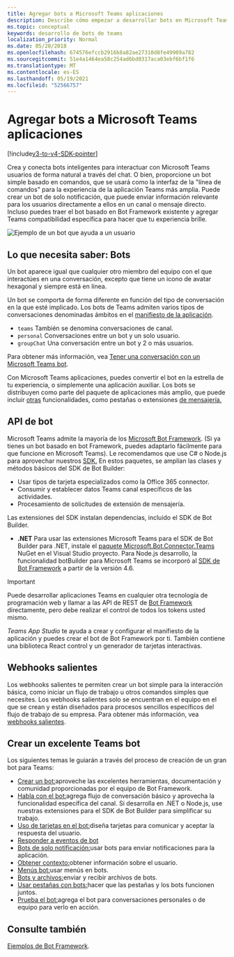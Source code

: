 ```yaml
---
title: Agregar bots a Microsoft Teams aplicaciones
description: Describe cómo empezar a desarrollar bots en Microsoft Teams
ms.topic: conceptual
keywords: desarrollo de bots de teams
localization_priority: Normal
ms.date: 05/20/2018
ms.openlocfilehash: 674576efccb2916b8a82ae27310d8fe49909a782
ms.sourcegitcommit: 51e4a1464ea58c254ad6bd0317aca03ebf6bf1f6
ms.translationtype: MT
ms.contentlocale: es-ES
ms.lasthandoff: 05/19/2021
ms.locfileid: "52566757"
---
```

# <a name="add-bots-to-microsoft-teams-apps"></a>Agregar bots a Microsoft Teams aplicaciones

[!include[v3-to-v4-SDK-pointer](~/includes/v3-to-v4-pointer-bots.md)]

Crea y conecta bots inteligentes para interactuar con Microsoft Teams usuarios de forma natural a través del chat. O bien, proporcione un bot simple basado en comandos, que se usará como la interfaz de la "línea de comandos" para la experiencia de la aplicación Teams más amplia. Puede crear un bot de solo notificación, que puede enviar información relevante para los usuarios directamente a ellos en un canal o mensaje directo. Incluso puedes traer el bot basado en Bot Framework existente y agregar Teams compatibilidad específica para hacer que tu experiencia brille.

![Ejemplo de un bot que ayuda a un usuario](~/assets/images/bot_example.png)

## <a name="what-you-need-to-know-bots"></a>Lo que necesita saber: Bots

Un bot aparece igual que cualquier otro miembro del equipo con el que interactúes en una conversación, excepto que tiene un icono de avatar hexagonal y siempre está en línea.

Un bot se comporta de forma diferente en función del tipo de conversación en la que esté implicado. Los bots de Teams admiten varios tipos de conversaciones denominadas ámbitos en el [manifiesto de la aplicación](~/resources/schema/manifest-schema.md).

* `teams` También se denomina conversaciones de canal.
* `personal` Conversaciones entre un bot y un solo usuario.
* `groupChat` Una conversación entre un bot y 2 o más usuarios.

Para obtener más información, vea [Tener una conversación con un Microsoft Teams bot](~/resources/bot-v3/bot-conversations/bots-conversations.md).

Con Microsoft Teams aplicaciones, puedes convertir el bot en la estrella de tu experiencia, o simplemente una aplicación auxiliar. Los bots se distribuyen como parte del paquete de aplicaciones más amplio, que puede incluir [otras](~/tabs/what-are-tabs.md) funcionalidades, como pestañas o extensiones [de mensajería.](~/messaging-extensions/what-are-messaging-extensions.md)

## <a name="bot-apis"></a>API de bot

Microsoft Teams admite la mayoría de los [Microsoft Bot Framework](https://dev.botframework.com/). (Si ya tienes un bot basado en bot Framework, puedes adaptarlo fácilmente para que funcione en Microsoft Teams). Le recomendamos que use C# o Node.js para aprovechar nuestros [SDK.](/microsoftteams/platform/#pivot=sdk-tools) En estos paquetes, se amplían las clases y métodos básicos del SDK de Bot Builder:

* Usar tipos de tarjeta especializados como la Office 365 connector.
* Consumir y establecer datos Teams canal específicos de las actividades.
* Procesamiento de solicitudes de extensión de mensajería.

Las extensiones del SDK instalan dependencias, incluido el SDK de Bot Builder.

* **.NET** Para usar las extensiones Microsoft Teams para el SDK de Bot Builder para .NET, instale el [paquete Microsoft.Bot.Connector.Teams](https://www.nuget.org/packages/Microsoft.Bot.Connector.Teams) NuGet en el Visual Studio proyecto. Para Node.js desarrollo, la funcionalidad botBuilder para Microsoft Teams se incorporó al [SDK de Bot Framework](https://github.com/microsoft/botframework-sdk) a partir de la versión 4.6.

> [!IMPORTANT]
> Puede desarrollar aplicaciones Teams en cualquier otra tecnología de programación web y llamar a las API de REST de [Bot Framework](/bot-framework/rest-api/bot-framework-rest-overview) directamente, pero debe realizar el control de todos los tokens usted mismo.

*Teams App Studio* te ayuda a crear y configurar el manifiesto de la aplicación y puedes crear el bot de Bot Framework por ti. También contiene una biblioteca React control y un generador de tarjetas interactivas.

## <a name="outgoing-webhooks"></a>Webhooks salientes

Los webhooks salientes te permiten crear un bot simple para la interacción básica, como iniciar un flujo de trabajo u otros comandos simples que necesites. Los webhooks salientes solo se encuentran en el equipo en el que se crean y están diseñados para procesos sencillos específicos del flujo de trabajo de su empresa. Para obtener más información, vea [webhooks salientes](~/webhooks-and-connectors/how-to/add-outgoing-webhook.md).

## <a name="build-a-great-teams-bot"></a>Crear un excelente Teams bot

Los siguientes temas le guiarán a través del proceso de creación de un gran bot para Teams:

* [Crear un bot:](~/resources/bot-v3/bots-create.md)aproveche las excelentes herramientas, documentación y comunidad proporcionadas por el equipo de Bot Framework.
* [Habla con el bot:](~/resources/bot-v3/bot-conversations/bots-conversations.md)agrega flujo de conversación básico y aprovecha la funcionalidad específica del canal. Si desarrolla en .NET o Node.js, use nuestras extensiones para el SDK de Bot Builder para simplificar su trabajo.
* [Uso de tarjetas en el bot:](~/resources/bot-v3/bots-cards.md)diseña tarjetas para comunicar y aceptar la respuesta del usuario.
* [Responder a eventos de bot](~/resources/bot-v3/bots-notifications.md)
* [Bots de solo notificación:](~/resources/bot-v3/bots-notification-only.md)usar bots para enviar notificaciones para la aplicación.
* [Obtener contexto:](~/resources/bot-v3/bots-context.md)obtener información sobre el usuario.
* [Menús bot:](~/resources/bot-v3/bots-menus.md)usar menús en bots.
* [Bots y archivos:](~/resources/bot-v3/bots-files.md)enviar y recibir archivos de bots.
* [Usar pestañas con bots:](~/resources/bot-v3/bots-with-tabs.md)hacer que las pestañas y los bots funcionen juntos.
* [Prueba el bot:](~/resources/bot-v3/bots-test.md)agrega el bot para conversaciones personales o de equipo para verlo en acción.

## <a name="see-also"></a>Consulte también

[Ejemplos de Bot Framework](https://github.com/Microsoft/BotBuilder-Samples/blob/master/README.md).